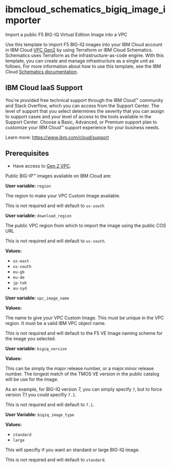 # ibmcloud_schematics_bigiq_image_importer

Import a public F5 BIG-IQ Virtual Edition Image into a VPC

Use this template to import F5 BIG-IQ images into your IBM Cloud account in IBM Cloud [VPC Gen2](https://cloud.ibm.com/vpc-ext/overview) by using Terraform or IBM Cloud Schematics.  Schematics uses Terraform as the infrastructure-as-code engine.  With this template, you can create and manage infrastructure as a single unit as follows. For more information about how to use this template, see the IBM Cloud [Schematics documentation](https://cloud.ibm.com/docs/schematics).
## IBM Cloud IaaS Support

You're provided free technical support through the IBM Cloud™ community and Stack Overflow, which you can access from the Support Center. The level of support that you select determines the severity that you can assign to support cases and your level of access to the tools available in the Support Center. Choose a Basic, Advanced, or Premium support plan to customize your IBM Cloud™ support experience for your business needs.

Learn more: https://www.ibm.com/cloud/support

## Prerequisites

- Have access to [Gen 2 VPC](https://cloud.ibm.com/vpc-ext/).

Public BIG-IP™ images available on IBM Cloud are:

**User variable:** ```region```

The region to make your VPC Custom Image available.

This is not required and will default to ```us-south```

**User variable:** ``download_region``

The public VPC region from which to import the image using the public COS URL

This is not required and will default to ```us-south```.

**Values:**

- ```us-east```
- ```us-south```
- ```eu-gb```
- ```eu-de```
- ```jp-tok```
- ```au-syd```

**User variable:** ```vpc_image_name```

**Values:**

The name to give your VPC Custom Image. This must be unique in the VPC region. It must be a valid IBM VPC object name.

This is not required and will default to the F5 VE Image naming scheme for the image you selected.

**User variable:** ```bigiq_version```

**Values:**

This can be simply the major release number, or a major.minor release number. The longest match of the TMOS VE version in the public catalog will be use for the image.

As an example, for BIG-IQ version 7, you can simply specify ```7```, but to force version 7.1 you could specifiy ```7.1```.

This is not required and will default to ```7.1```.

**User Variable:** ```bigiq_image_type```

**Values:**

- ```standard```
- ```large```

This will specifiy if you want an standard or large BIG-IQ image.

This is not required and will default to ```standard```.
